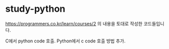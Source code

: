 # study-python

https://programmers.co.kr/learn/courses/2 의 내용을 토대로 작성한 코드들입니다.

C에서 python code 호출.
Python에서 c code 호출 방법 추가.

